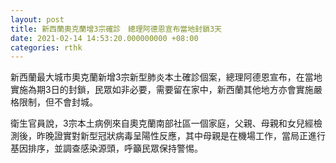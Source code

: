 ```yaml
---
layout: post
title: 新西蘭奧克蘭增3宗確診　總理阿德恩宣布當地封鎖3天
date: 2021-02-14 14:53:20.000000000 +08:00
categories: rthk
---
```


新西蘭最大城市奧克蘭新增3宗新型肺炎本土確診個案，總理阿德恩宣布，在當地實施為期3日的封鎖，民眾如非必要，需要留在家中，新西蘭其他地方亦會實施嚴格限制，但不會封城。

衛生官員說，3宗本土病例來自奧克蘭南部社區一個家庭，父親、母親和女兒經檢測後，昨晚證實對新型冠狀病毒呈陽性反應，其中母親是在機場工作，當局正進行基因排序，並調查感染源頭，呼籲民眾保持警惕。
